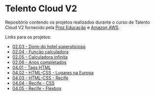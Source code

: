 # Telento Cloud V2
Repositório contendo os projetos realizados durante o curso de Talento Cloud V2 fornecido pela [Proz Educação](https://prozeducacao.com.br/) e [Amazon AWS](https://aws.amazon.com/pt/).

Links para os projetos:

- [02.03 - Dono do hotel supersticioso]
- [02.04 - Função calculadora]
- [02.05 - Calculadora infinita]
- [02.06 - Anos completados]
- [04.01 - Tags HTML]
- [04.02 - HTML-CSS - Lugares na Europa]
- [04.03 - HTML-CSS - Recife]
- [04.04 - Recife - CSS]
- [04.05 - Recife - Flexbox]

[//]: # (Referências para os links, pois o GitHub não suporta links com espaços)

[02.03 - Dono do hotel supersticioso]:<02.03 - Dono do hotel supersticioso.md>

[02.04 - Função calculadora]:<02.04 - Função calculadora.md>

[02.05 - Calculadora infinita]:<02.05 - Calculadora infinita.md>

[02.06 - Anos completados]:<02.06 - Anos completados.md>

[04.01 - Tags HTML]:<04.01 - HTML+CSS.md>

[04.02 - HTML-CSS - Lugares na Europa]:<04.02 - HTML-CSS>

[04.03 - HTML-CSS - Recife]:<04.03 - Recife>

[04.04 - Recife - CSS]:<04.04 - Recife - CSS>

[04.05 - Recife - Flexbox]:<04.05 - Recife - Flexbox>